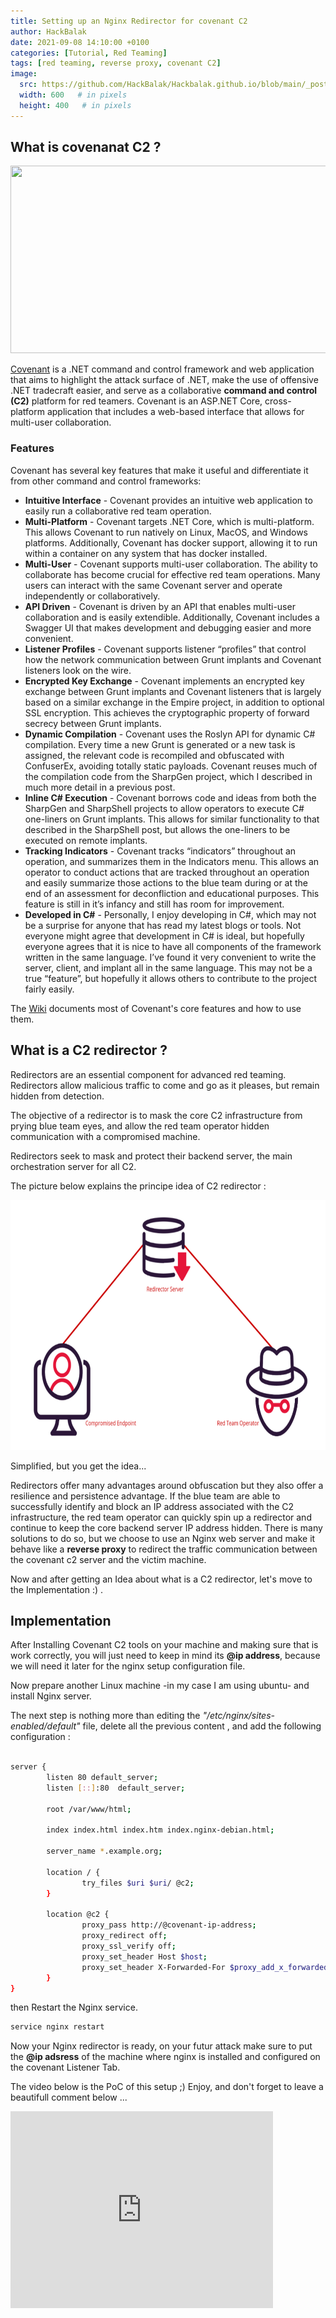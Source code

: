 ```yaml
---
title: Setting up an Nginx Redirector for covenant C2
author: HackBalak
date: 2021-09-08 14:10:00 +0100
categories: [Tutorial, Red Teaming]
tags: [red teaming, reverse proxy, covenant C2]
image:
  src: https://github.com/HackBalak/Hackbalak.github.io/blob/main/_posts/Aseets/set-up-nginx-c2-redirector/C2-redirector_principe.png?raw=true
  width: 600   # in pixels
  height: 400   # in pixels  
---
```


## What is covenanat C2 ?

<img src="https://raw.githubusercontent.com/wiki/cobbr/Covenant/covenant.png?raw=true" width="1200" height="300">

[Covenant](https://github.com/cobbr/Covenant) is a .NET command and control framework and web application that aims to highlight the attack surface of .NET, make the use of offensive .NET tradecraft easier, and serve as a collaborative **command and control (C2)** platform for red teamers.
Covenant is an ASP.NET Core, cross-platform application that includes a web-based interface that allows for multi-user collaboration.

### Features

Covenant has several key features that make it useful and differentiate it from other command and control frameworks:

- **Intuitive Interface** - Covenant provides an intuitive web application to easily run a collaborative red team operation.
- **Multi-Platform** - Covenant targets .NET Core, which is  multi-platform. This allows Covenant to run natively on Linux, MacOS,  and Windows platforms. Additionally, Covenant has docker support,  allowing it to run within a container on any system that has docker  installed.
- **Multi-User** - Covenant supports multi-user  collaboration. The ability to collaborate has become crucial for  effective red team operations. Many users can interact with the same  Covenant server and operate independently or collaboratively.
- **API Driven** - Covenant is driven by an API that enables  multi-user collaboration and is easily extendible. Additionally,  Covenant includes a Swagger UI that makes development and debugging  easier and more convenient.
- **Listener Profiles** - Covenant supports listener  “profiles” that control how the network communication between Grunt  implants and Covenant listeners look on the wire.
- **Encrypted Key Exchange** - Covenant implements an  encrypted key exchange between Grunt implants and Covenant listeners  that is largely based on a similar exchange in the Empire project, in  addition to optional SSL encryption. This achieves the cryptographic  property of forward secrecy between Grunt implants.
- **Dynamic Compilation** - Covenant uses the Roslyn API for  dynamic C# compilation. Every time a new Grunt is generated or a new  task is assigned, the relevant code is recompiled and obfuscated with  ConfuserEx, avoiding totally static payloads. Covenant reuses much of  the compilation code from the SharpGen project, which I described in  much more detail in a previous post.
- **Inline C# Execution** - Covenant borrows code and ideas  from both the SharpGen and SharpShell projects to allow operators to  execute C# one-liners on Grunt implants. This allows for similar  functionality to that described in the SharpShell post, but allows the  one-liners to be executed on remote implants.
- **Tracking Indicators** - Covenant tracks “indicators”  throughout an operation, and summarizes them in the Indicators menu.  This allows an operator to conduct actions that are tracked throughout  an operation and easily summarize those actions to the blue team during  or at the end of an assessment for deconfliction and educational  purposes. This feature is still in it’s infancy and still has room for  improvement.
- **Developed in C#** - Personally, I enjoy developing in C#, which may not be a surprise for anyone that has read my latest blogs or tools. Not everyone might agree that development in C# is ideal, but  hopefully everyone agrees that it is nice to have all components of the  framework written in the same language. I’ve found it very convenient to write the server, client, and implant all in the same language. This  may not be a true “feature”, but hopefully it allows others to  contribute to the project fairly easily.


The [Wiki](https://github.com/cobbr/Covenant/wiki) documents most of Covenant's core features and how to use them.

## What is a C2 redirector ?

Redirectors are an essential component for advanced red teaming. Redirectors allow malicious traffic to come and go as it pleases, but remain hidden from detection.

The objective of a redirector is to mask the core C2 infrastructure from prying blue team eyes, and allow the red team operator hidden communication with a compromised machine.

Redirectors seek to mask and protect their backend server, the main orchestration server for all C2.

The picture below explains the principe idea of C2 redirector :

<img src="https://github.com/HackBalak/Hackbalak.github.io/blob/main/_posts/Aseets/set-up-nginx-c2-redirector/C2-redirector.png?raw=true" width="600" height="400">

Simplified, but you get the idea...

Redirectors offer many advantages around obfuscation but they also offer a resilience and persistence advantage. If the blue team are able to successfully identify and block an IP address associated with the C2 infrastructure, the red team operator can quickly spin up a redirector and continue to keep the core backend server IP address hidden. 
There is many solutions to do so, but we choose to use an Nginx web server and make it behave like a **reverse proxy** to redirect the traffic communication between the covenant c2 server and the victim machine.

Now and after getting an Idea about what is a C2 redirector, let's move to the Implementation :) .

## Implementation

After Installing Covenant C2 tools on your machine and making sure that is work correctly, you will just need to keep in mind its **@ip address**, because we will need it later for the nginx setup configuration file. 

Now prepare another Linux machine -in my case I am using ubuntu- and install Nginx server. 

The next step is nothing more than editing the _"/etc/nginx/sites-enabled/default"_ file, delete all the previous content , and add the following configuration :
```bash

server {
        listen 80 default_server;
        listen [::]:80  default_server;

        root /var/www/html;

        index index.html index.htm index.nginx-debian.html;

        server_name *.example.org;

        location / {
                try_files $uri $uri/ @c2;
        }

        location @c2 {
                proxy_pass http://@covenant-ip-address;
                proxy_redirect off;
                proxy_ssl_verify off;
                proxy_set_header Host $host;
                proxy_set_header X-Forwarded-For $proxy_add_x_forwarded_for;
        }
}

```

then Restart the Nginx service.
```bash
service nginx restart
```

Now your Nginx redirector is ready, on your futur attack make sure to put the **@ip adsress** of the machine where nginx is installed and configured on the covenant Listener Tab.

The video below is the PoC of this setup ;) 
Enjoy, and don't forget to leave a beautifull comment below ...

<iframe width="420" height="315" src="https://github.com/HackBalak/Hackbalak.github.io/blob/main/_posts/Aseets/set-up-nginx-c2-redirector/attack_PoC.mkv?raw=true" frameborder="0" allowfullscreen></iframe>

